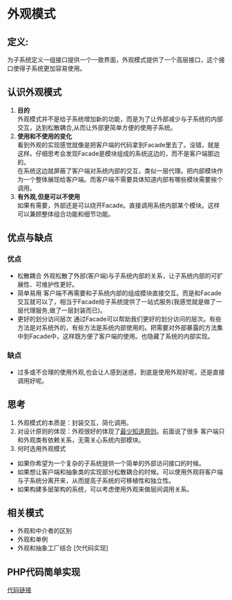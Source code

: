 # 外观模式

## 定义:  
为子系统定义一组接口提供一个一致界面，外观模式提供了一个高层接口，这个接口使得子系统更加容易使用。  

## 认识外观模式
1. **目的**  
外观模式并不是给子系统增加新的功能，而是为了让外部减少与子系统的内部交互，达到松散耦合,从而让外部更简单方便的使用子系统。
2. **使用和不使用的变化**  
    看到外观的实现感觉就像是把客户端的代码拿到Facade里去了。没错，就是这样。仔细思考会发现Facade是模块组成的系统这边的，而不是客户端那边的。  
在系统这边就屏蔽了客户端对系统内部的交互，类似一层代理。把内部模块作为一个整体展现给客户端。而客户端不需要具体知道内部有哪些模块需要挨个调用。
3. **有外观,但是可以不使用**  
    如果有需要，外部还是可以绕开Facade。直接调用系统内部某个模块。这样可以兼顾整体组合功能和细节功能。

## 优点与缺点
### 优点
* 松散耦合
外观松散了外部(客户端)与子系统内部的关系，让子系统内部的可扩展性、可维护性更好。
* 简单易用
客户端不再需要和子系统内部的组成模块直接交互。而是和Facade交互就可以了，相当于Facade给子系统提供了一站式服务(我感觉就是做了一层代理服务,做了一层封装而已)。
* 更好的划分访问层次
通过Facade可以帮助我们更好的划分访问的层次。有些方法是对系统外的，有些方法是系统内部使用的。把需要对外部暴露的方法集中到Facade中，这样既方便了客户端的使用。也隐藏了系统的内部实现。

### 缺点
* 过多或不合理的使用外观,也会让人感到迷惑，到底是使用外观好呢，还是直接调用好呢。

## 思考
1. 外观模式的本质是：封装交互，简化调用。
2. 对设计原则的体现：外观很好的体现了[最少知道原则](https://github.com/reallovelei/Design-patterns/blob/master/principle/%E8%BF%AA%E7%B1%B3%E7%89%B9%E6%B3%95%E5%88%99-%E6%9C%80%E5%B0%91%E7%9F%A5%E9%81%93%E5%8E%9F%E5%88%99.md)。前面说了很多 客户端只和外观类有依赖关系，无需关心系统内部模块。
3. 何时选用外观模式
* 如果你希望为一个复杂的子系统提供一个简单的外部访问接口的时候。
* 如果想让客户端和抽象类的实现部分松散耦合的时候。可以使用外观将客户端与子系统分离开来，从而提高子系统的可移植性和独立性。
* 如果构建多层架构的系统，可以考虑使用外观来做层间调用关系。

## 相关模式
* 外观和中介者的区别
* 外观和单例
* 外观和抽象工厂结合 [欠代码实现]

## PHP代码简单实现
[代码链接](https://github.com/reallovelei/Design-patterns/blob/master/pattern/%E5%A4%96%E8%A7%82%E6%A8%A1%E5%BC%8F/facade.php)
